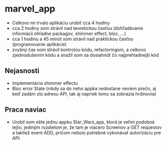 # marvel_app
  * Celkovo mi trvalo aplikáciu urobiť cca 4 hodiny
  * cca 2 hodiny som strávil nad teoretickou časťou (dohľadávanie informácii ohľadne packagov, shimmer effect, bloc, ...)
  * cca 1 hodinu a 45 minút som strávil nad praktickou časťou (programovanie aplikácie)
  * zvyšný čas som strávil kontrolou kódu, refactoringom, a celkovo zjednodušením kódu a snažil som sa dosiahnúť čo najprehladnejši kód
## Nejasnosti 
  * Implementácia shimmer effectu
  * Bloc error State (nikdy sa do neho appka nedostane neviem prečo, aj keď zadám zlú adresu API, tak aj napriek tomu sa zobrazia hrdinovia)

## Praca naviac 
  * Urobil som ešte jednu appku Star_Wars_app, ktorá je veľmi podobná tejto, jediným rozdielom je, že tam je viacero Screenov a GET requestov a taktiež event ADD, pričom nebolo potrebné
  vykonávať autorizáciu pre API.


